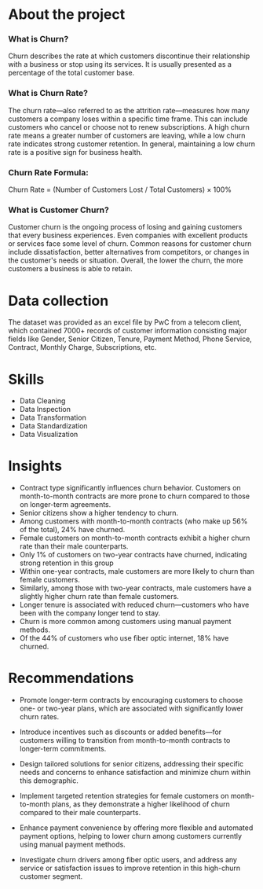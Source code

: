 # About the project
### What is Churn?
Churn describes the rate at which customers discontinue their relationship with a business or stop using its services. It is usually presented as a percentage of the total customer base.

### What is Churn Rate?
The churn rate—also referred to as the attrition rate—measures how many customers a company loses within a specific time frame. This can include customers who cancel or choose not to renew subscriptions. A high churn rate means a greater number of customers are leaving, while a low churn rate indicates strong customer retention. In general, maintaining a low churn rate is a positive sign for business health.

### Churn Rate Formula:
Churn Rate = (Number of Customers Lost / Total Customers) × 100%

### What is Customer Churn?
Customer churn is the ongoing process of losing and gaining customers that every business experiences. Even companies with excellent products or services face some level of churn. Common reasons for customer churn include dissatisfaction, better alternatives from competitors, or changes in the customer's needs or situation. Overall, the lower the churn, the more customers a business is able to retain.

# Data collection
The dataset was provided as an excel file by PwC from a telecom client, which contained 7000+ records of customer information consisting major fields like Gender, Senior Citizen, Tenure, Payment Method, Phone Service, Contract, Monthly Charge, Subscriptions, etc.

# Skills
- Data Cleaning
- Data Inspection
- Data Transformation
- Data Standardization
- Data Visualization

# Insights

- Contract type significantly influences churn behavior. 
  Customers on month-to-month contracts are more prone to churn compared to those on longer-term agreements.
- Senior citizens show a higher tendency to churn.
- Among customers with month-to-month contracts (who make up 56% of the total), 24% have churned.
- Female customers on month-to-month contracts exhibit a higher churn rate than their male counterparts.
- Only 1% of customers on two-year contracts have churned, indicating strong retention in this group
- Within one-year contracts, male customers are more likely to churn than female customers.
- Similarly, among those with two-year contracts, male customers have a slightly higher churn rate than female customers.
- Longer tenure is associated with reduced churn—customers who have been with the company longer tend to stay.
- Churn is more common among customers using manual payment methods.
- Of the 44% of customers who use fiber optic internet, 18% have churned.

# Recommendations

- Promote longer-term contracts by encouraging customers to choose one- or two-year plans, which are associated with significantly lower churn rates.

- Introduce incentives such as discounts or added benefits—for customers willing to transition from month-to-month contracts to longer-term commitments.

- Design tailored solutions for senior citizens, addressing their specific needs and concerns to enhance satisfaction and minimize churn within this demographic.

- Implement targeted retention strategies for female customers on month-to-month plans, as they demonstrate a higher likelihood of churn compared to their male counterparts.

- Enhance payment convenience by offering more flexible and automated payment options, helping to lower churn among customers currently using manual payment methods.

- Investigate churn drivers among fiber optic users, and address any service or satisfaction issues to improve retention in this high-churn customer segment.
